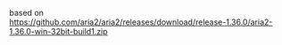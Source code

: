 based on  
https://github.com/aria2/aria2/releases/download/release-1.36.0/aria2-1.36.0-win-32bit-build1.zip
